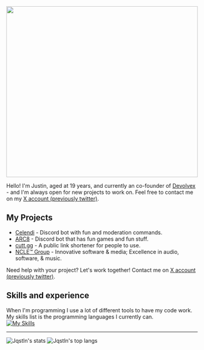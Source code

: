 <img src="https://pub-1a64926e04a943d78552c786fa046711.r2.dev/P1600440.JPG" width="100%" height="450px">

Hello! I'm Justin, aged at 19 years, and currently an co-founder of [Devolvex](https://devolvex.net) - and I'm always open for new projects to work on. Feel free to contact me on my [X account (previously twitter)](https://twitter.com/Jqstln).

## My Projects

- [Celendi](https://github.com/Celendi) - Discord bot with fun and moderation commands.
- [ARC8](https://arc8.fun) - Discord bot that has fun games and fun stuff.
- [cutt.gg](https://cutt.gg) - A public link shortener for people to use.
- [NCLE™ Group](https://ncle.nl/) - Innovative software & media; Excellence in audio, software, & music.

Need help with your project? Let's work together! Contact me on [X account (previously twitter)](https://twitter.com/Jqstln).

## Skills and experience
When I'm programming I use a lot of different tools to have my code work. My skills list is the programming languages I currently can.<br/>
[![My Skills](https://skillicons.dev/icons?i=html,css,js,java,mysql)](https://justinnn.dev/)

***
![Jqstln's stats](https://github-readme-stats.vercel.app/api?username=Jqstln&show_icons=true&count_private=true&theme=cobalt)
![Jqstln's top langs](https://github-readme-stats.vercel.app/api/top-langs/?username=Jqstln&layout=compact&theme=cobalt)
